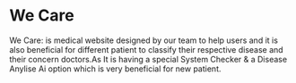# We Care
We Care: is medical website designed by our team  to help users and it is also beneficial for different patient to classify their respective disease and their concern doctors.As It is having a special System Checker & a Disease Anylise Ai option which is very beneficial for new patient.
